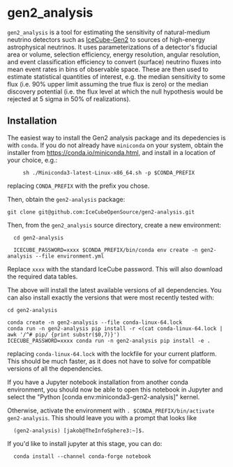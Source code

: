 # gen2_analysis

`gen2_analysis` is a tool for estimating the sensitivity of natural-medium
neutrino detectors such as [IceCube-Gen2](https://www.icecube-gen2.de/) to
sources of high-energy astrophysical neutrinos. It uses parameterizations of a
detector's fiducial area or volume, selection efficiency, energy resolution,
angular resolution, and event classification efficiency to convert (surface)
neutrino fluxes into mean event rates in bins of observable space. These are
then used to estimate statistical quantities of interest, e.g. the median
sensitivity to some flux (i.e. 90% upper limit assuming the true flux is zero)
or the median discovery potential (i.e. the flux level at which the null
hypothesis would be rejected at 5 sigma in 50% of realizations).

## Installation

The easiest way to install the Gen2 analysis package and its depedencies is
with `conda`. If you do not already have `miniconda` on your system, obtain the
installer from https://conda.io/miniconda.html, and install in a location of
your choice, e.g.:

```
     sh ./Miniconda3-latest-Linux-x86_64.sh -p $CONDA_PREFIX
```

replacing `CONDA_PREFIX` with the prefix you chose.

Then, obtain the `gen2-analysis` package:

```
git clone git@github.com:IceCubeOpenSource/gen2-analysis.git
```

Then, from the `gen2_analysis` source directory, create a new environment:
```
  cd gen2-analysis

  ICECUBE_PASSWORD=xxxx $CONDA_PREFIX/bin/conda env create -n gen2-analysis --file environment.yml
```

Replace `xxxx` with the standard IceCube password. This will also download the required data tables.

The above will install the latest available versions of all dependencies. You can also install exactly the versions that were most recently tested with:
```
cd gen2-analysis

conda create -n gen2-analysis --file conda-linux-64.lock
conda run -n gen2-analysis pip install -r <(cat conda-linux-64.lock | awk '/^# pip/ {print substr($0,7)}')
ICECUBE_PASSWORD=xxxx conda run -n gen2-analysis pip install -e .
```
replacing `conda-linux-64.lock` with the lockfile for your current platform. This should be much faster, as it does not have to solve for compatible versions of all the dependencies.

If you have a Jupyter notebook installation from another conda environment, you should now be able to open this notebook in Jupyter and select the "Python [conda env:miniconda3-gen2-analysis]" kernel.

Otherwise, activate the environment with `. $CONDA_PREFIX/bin/activate gen2-analysis`. This should leave you with a prompt that looks like
```
  (gen2-analysis) [jakob@TheInfoSphere3:~]$.
```

If you'd like to install jupyter at this stage, you can do: 
```
  conda install --channel conda-forge notebook
```
